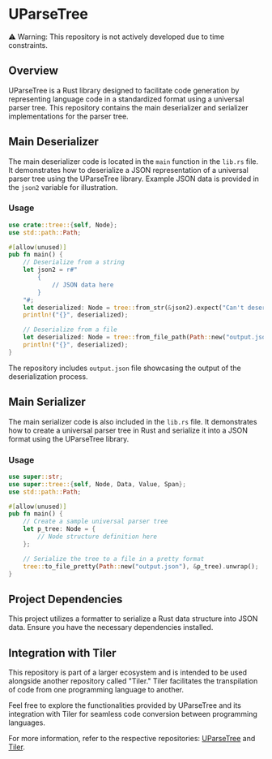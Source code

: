 # UParseTree

⚠️ Warning: This repository is not actively developed due to time constraints.

## Overview

UParseTree is a Rust library designed to facilitate code generation by representing language code in a standardized format using a universal parser tree. This repository contains the main deserializer and serializer implementations for the parser tree.

## Main Deserializer

The main deserializer code is located in the `main` function in the `lib.rs` file. It demonstrates how to deserialize a JSON representation of a universal parser tree using the UParseTree library. Example JSON data is provided in the `json2` variable for illustration.

### Usage

```rust
use crate::tree::{self, Node};
use std::path::Path;

#[allow(unused)]
pub fn main() {
    // Deserialize from a string
    let json2 = r#"
        {
            // JSON data here
        }
    "#;
    let deserialized: Node = tree::from_str(&json2).expect("Can't deserialize");
    println!("{}", deserialized);

    // Deserialize from a file
    let deserialized: Node = tree::from_file_path(Path::new("output.json")).expect("Can't deserialize");
    println!("{}", deserialized);
}
```
The repository includes `output.json` file showcasing the output of the deserialization process.


## Main Serializer

The main serializer code is also included in the `lib.rs` file. It demonstrates how to create a universal parser tree in Rust and serialize it into a JSON format using the UParseTree library.

### Usage

```rust
use super::str;
use super::tree::{self, Node, Data, Value, Span};
use std::path::Path;

#[allow(unused)]
pub fn main() {
    // Create a sample universal parser tree
    let p_tree: Node = {
        // Node structure definition here
    };

    // Serialize the tree to a file in a pretty format
    tree::to_file_pretty(Path::new("output.json"), &p_tree).unwrap();
}
```

## Project Dependencies

This project utilizes a formatter to serialize a Rust data structure into JSON data. Ensure you have the necessary dependencies installed.

## Integration with Tiler

This repository is part of a larger ecosystem and is intended to be used alongside another repository called "Tiler." Tiler facilitates the transpilation of code from one programming language to another.

Feel free to explore the functionalities provided by UParseTree and its integration with Tiler for seamless code conversion between programming languages.

For more information, refer to the respective repositories: [UParseTree](https://github.com/mohitsainiknl/UParseTree) and [Tiler](https://github.com/mohitsainiknl/Tiler).